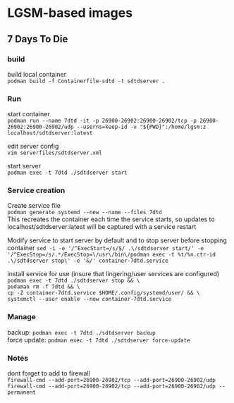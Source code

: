 # LGSM-based images

## 7 Days To Die
### build
build local container\
`podman build -f Containerfile-sdtd -t sdtdserver .`

### Run
start container\
`podman run --name 7dtd -it -p 26900-26902:26900-26902/tcp -p 26900-26902:26900-26902/udp --userns=keep-id -v "${PWD}":/home/lgsm:z localhost/sdtdserver:latest`

edit server config\
`vim serverfiles/sdtdserver.xml`

start server\
`podman exec -t 7dtd ./sdtdserver start`

### Service creation
Create service file\
`podman generate systemd --new --name --files 7dtd`\
This recreates the container each time the service starts, so updates to localhost/sdtdserver:latest will be captured with a service restart


Modify service to start server by default and to stop server before stopping container
`sed -i -e '/^ExecStart=/s/$/ .\/sdtdserver start/' -e '/^ExecStop=/s/.*/ExecStop=\/usr\/bin\/podman exec -t %t/%n.ctr-id .\/sdtdserver stop\' -e '&/' container-7dtd.service`


install service for use  (insure that lingering/user services are configured)  
 `podman exec -t 7dtd ./sdtdserver stop && \`\
 `podaman rm -f 7dtd && \`\
 `cp -Z container-7dtd.service $HOME/.config/systemd/user/ && \`\
 `systemctl --user enable --now container-7dtd.service`

### Manage
backup: `podman exec -t 7dtd ./sdtdserver backup`\
force update: `podman exec -t 7dtd ./sdtdserver force-update`

### Notes

dont forget to add to firewall\
`firewall-cmd --add-port=26900-26902/tcp --add-port=26900-26902/udp`\
`firewall-cmd --add-port=26900-26902/tcp --add-port=26900-26902/udp --permanent`
